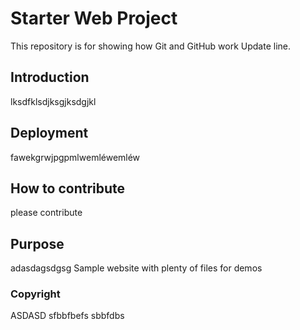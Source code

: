 # Starter Web Project
This repository is for showing how Git and GitHub work
Update line.

## Introduction
lksdfklsdjksgjksdgjkl

## Deployment
fawekgrwjpgpmlwemléwemléw

## How to contribute
please contribute

## Purpose

adasdagsdgsg
Sample website with plenty of files for demos

### Copyright

ASDASD
sfbbfbefs
sbbfdbs